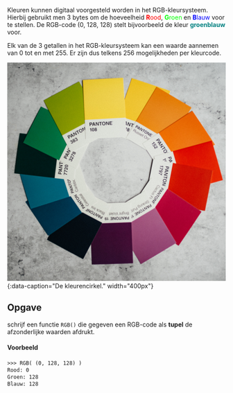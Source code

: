 Kleuren kunnen digitaal voorgesteld worden in het RGB-kleursysteem. Hierbij gebruikt men 3 bytes om de hoeveelheid <span style="color:#FF0000">**R**ood</span>, <span style="color:#00FF00">**G**roen</span> en <span style="color:#0000FF">**B**lauw</span> voor te stellen. De RGB-code (0, 128, 128) stelt bijvoorbeeld de kleur <span style="color:#008080">**groenblauw**</span> voor.

Elk van de 3 getallen in het RGB-kleursysteem kan een waarde aannemen van 0 tot en met 255. Er zijn dus telkens 256 mogelijkheden per kleurcode.

![De kleurcirkel.](media/annie-spratt.jpg "Foto door Annie Spratt op Unsplash."){:data-caption="De kleurencirkel." width="400px"}

## Opgave
schrijf een functie `RGB()` die gegeven een RGB-code als **tupel** de afzonderlijke waarden afdrukt.

#### Voorbeeld
```
>>> RGB( (0, 128, 128) )
Rood: 0
Groen: 128
Blauw: 128
```